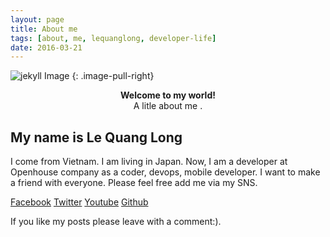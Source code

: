 ```yaml
---
layout: page
title: About me
tags: [about, me, lequanglong, developer-life]
date: 2016-03-21
---
```


![jekyll Image](https://github.com/lequanglong/lequanglong.github.io/raw/master/assets/img/about-me.png)
{: .image-pull-right}

<center><b>Welcome to my world!</b> <br>A litle about me .</center>

## My name is Le Quang Long

I come from Vietnam. I am living in Japan.
Now, I am a developer at Openhouse company as a coder, devops, mobile developer.
I want to make a friend with everyone. 
Please feel free add me via my SNS.

<a href="https://www.facebook.com/kaka.ruchi.3" class="btn btn-info">Facebook</a>
<a href="https://twitter.com/lequang_long" class="btn btn-info">Twitter</a>
<a href="https://www.youtube.com/channel/UCmamWDEYsNk7Zr_BOlASztQ" class="btn btn-success">Youtube</a>
<a href="https://github.com/lequanglong" class="btn btn-info">Github</a>

If you like my posts please leave with a comment:).

